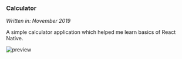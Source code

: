 ### Calculator
*Written in: November 2019*

A simple calculator application which helped me learn basics of React Native.


![preview](preview.png)